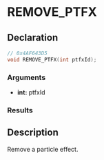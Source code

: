 # REMOVE_PTFX

## Declaration
```cpp
// 0x4AF643D5
void REMOVE_PTFX(int ptfxId);
```

### Arguments
- **int:** ptfxId

### Results

## Description
Remove a particle effect.